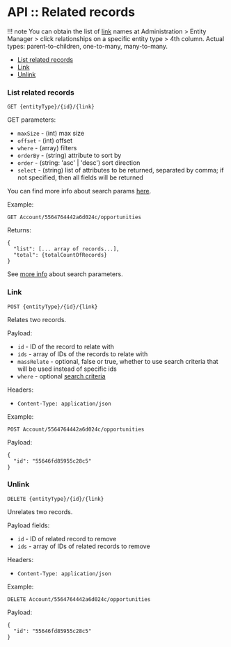 # API :: Related records

!!! note
    You can obtain the list of [link](../../administration/terms-and-naming.md#link) names at Administration > Entity Manager > click relationships on a specific entity type > 4th column. Actual types: parent-to-children, one-to-many, many-to-many.

* [List related records](#list-related-records)
* [Link](#link)
* [Unlink](#unlink)

### List related records

`GET {entityType}/{id}/{link}`

GET parameters:

* `maxSize` - (int) max size
* `offset` - (int) offset
* `where` - (array) filters
* `orderBy` - (string) attribute to sort by
* `order` - (string: 'asc' | 'desc') sort direction
* `select` - (string) list of attributes to be returned, separated by comma; if not specified, then all fields will be returned

You can find more info about search params [here](../api-search-params.md).

Example:

`GET Account/5564764442a6d024c/opportunities`

Returns:

```
{
  "list": [... array of records...],
  "total": {totalCountOfRecords}
}
```

See [more info](../api-search-params.md) about search parameters.

### Link

`POST {entityType}/{id}/{link}`

Relates two records.

Payload:

* `id` - ID of the record to relate with
* `ids` - array of IDs of the records to relate with
* `massRelate` - optional, false or true, whether to use search criteria that will be used instead of specific ids
* `where` - optional [search criteria](../api-search-params.md#where)

Headers:

*  `Content-Type: application/json`

Example:

`POST Account/5564764442a6d024c/opportunities`

Payload:
```
{
  "id": "55646fd85955c28c5"
}
```

### Unlink

`DELETE {entityType}/{id}/{link}`

Unrelates two records.

Payload fields:

* `id` - ID of related record to remove
* `ids` - array of IDs of related records to remove

Headers:

*  `Content-Type: application/json`

Example:

`DELETE Account/5564764442a6d024c/opportunities`

Payload:
```
{
  "id": "55646fd85955c28c5"
}
```
